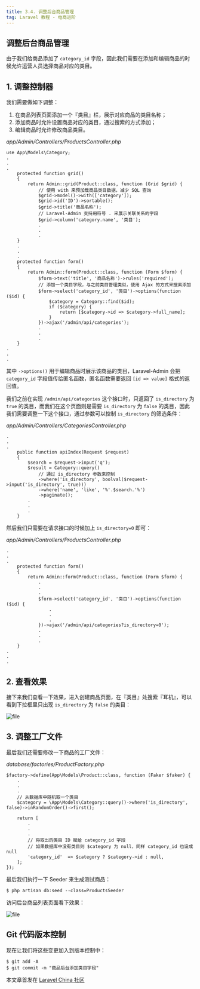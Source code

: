 ```yaml
---
title: 3.4. 调整后台商品管理
tag: Laravel 教程 - 电商进阶
---
```


调整后台商品管理
--------

由于我们给商品添加了 `category_id` 字段，因此我们需要在添加和编辑商品的时候允许运营人员选择商品对应的类目。

1\. 调整控制器
---------

我们需要做如下调整：

1.  在商品列表页面添加一个『类目』栏，展示对应商品的类目名称；
2.  添加商品时允许设置商品对应的类目，通过搜索的方式添加；
3.  编辑商品时允许修改商品类目。

_app/Admin/Controllers/ProductsController.php_

    use App\Models\Category;
    .
    .
    .
        protected function grid()
        {
            return Admin::grid(Product::class, function (Grid $grid) {
                // 使用 with 来预加载商品类目数据，减少 SQL 查询
                $grid->model()->with(['category']);
                $grid->id('ID')->sortable();
                $grid->title('商品名称');
                // Laravel-Admin 支持用符号 . 来展示关联关系的字段
                $grid->column('category.name', '类目');
                .
                .
                .
        }
        .
        .
        .
        protected function form()
        {
            return Admin::form(Product::class, function (Form $form) {
                $form->text('title', '商品名称')->rules('required');
                // 添加一个类目字段，与之前类目管理类似，使用 Ajax 的方式来搜索添加
                $form->select('category_id', '类目')->options(function ($id) {
                    $category = Category::find($id);
                    if ($category) {
                        return [$category->id => $category->full_name];
                    }
                })->ajax('/admin/api/categories');
                .
                .
                .
        }
    .
    .
    .

其中 `->options()` 用于编辑商品时展示该商品的类目，Laravel-Admin 会把 `category_id` 字段值传给匿名函数，匿名函数需要返回 `[id => value]` 格式的返回值。

我们之前在实现 `/admin/api/categories` 这个接口时，只返回了 `is_directory` 为 `true` 的类目，而我们在这个页面则是需要 `is_directory` 为 `false` 的类目，因此我们需要调整一下这个接口，通过参数可以控制 `is_directory` 的筛选条件：

_app/Admin/Controllers/CategoriesController.php_

    .
    .
    .
        public function apiIndex(Request $request)
        {
            $search = $request->input('q');
            $result = Category::query()
                // 通过 is_directory 参数来控制
                ->where('is_directory', boolval($request->input('is_directory', true)))
                ->where('name', 'like', '%'.$search.'%')
                ->paginate();
            .
            .
            .
        }

然后我们只需要在请求接口的时候加上 `is_directory=0` 即可：

_app/Admin/Controllers/ProductsController.php_

    .
    .
    .
        protected function form()
        {
            return Admin::form(Product::class, function (Form $form) {
                .
                .
                .
                $form->select('category_id', '类目')->options(function ($id) {
                    .
                    .
                    .
                })->ajax('/admin/api/categories?is_directory=0');
                .
                .
                .
        }
    .
    .
    .

2\. 查看效果
--------

接下来我们查看一下效果，进入创建商品页面，在『类目』处搜索『耳机』，可以看到下拉框里只出现 `is_directory` 为 `false` 的类目：

![file](https://lccdn.phphub.org/uploads/images/201808/09/5320/1pOEvsWFNb.png?imageView2/2/w/1240/h/0)


3\. 调整工厂文件
----------

最后我们还需要修改一下商品的工厂文件：

_database/factories/ProductFactory.php_

    $factory->define(App\Models\Product::class, function (Faker $faker) {
        .
        .
        .
        // 从数据库中随机取一个类目
        $category = \App\Models\Category::query()->where('is_directory', false)->inRandomOrder()->first();
    
        return [
            .
            .
            .
            // 将取出的类目 ID 赋给 category_id 字段
            // 如果数据库中没有类目则 $category 为 null，同样 category_id 也设成 null
            'category_id'  => $category ? $category->id : null,
        ];
    });

最后我们执行一下 Seeder 来生成测试商品：

    $ php artisan db:seed --class=ProductsSeeder

访问后台商品列表页面看下效果：

![file](https://lccdn.phphub.org/uploads/images/201808/09/5320/7fBqqv3R1H.png?imageView2/2/w/1240/h/0)


Git 代码版本控制
----------

现在让我们将这些变更加入到版本控制中：

    $ git add -A
    $ git commit -m "商品后台添加类目字段"

本文章首发在 [Laravel China 社区](https://laravel-china.org/)